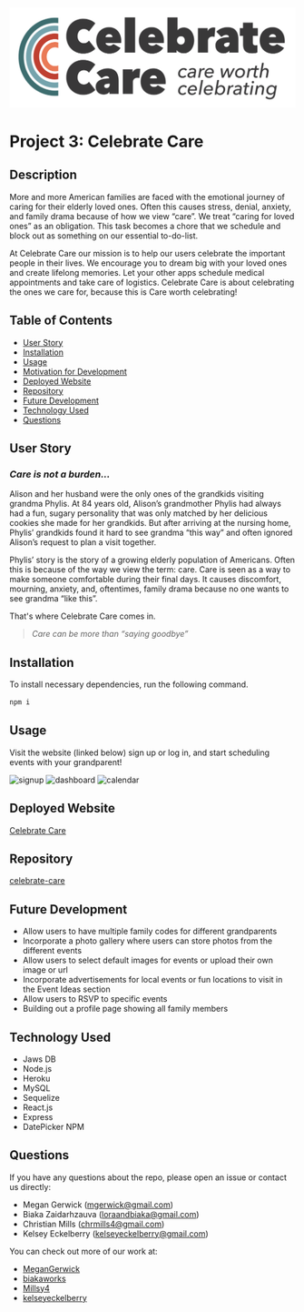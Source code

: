 ![Logo](./client/src/images/CC_v2_indv-03.svg)

# Project 3: Celebrate Care

## Description

More and more American families are faced with the emotional journey of caring for their elderly loved ones. Often this causes stress, denial, anxiety, and family drama because of how we view “care”. We treat “caring for loved ones” as an obligation. This task becomes a chore that we schedule and block out as something on our essential to-do-list.

At Celebrate Care our mission is to help our users celebrate the important people in their lives. We encourage you to dream big with your loved ones and create lifelong memories. Let your other apps schedule medical appointments and take care of logistics. Celebrate Care is about celebrating the ones we care for, because this is Care worth celebrating!

## Table of Contents

- [User Story](#user-story)
- [Installation](#installation)
- [Usage](#usage)
- [Motivation for Development](#motivation-for-development)
- [Deployed Website](#deployed-website)
- [Repository](#repository)
- [Future Development](#future-development)
- [Technology Used](#technology-used)
- [Questions](#questions)

## User Story

### _Care is not a burden..._

Alison and her husband were the only ones of the grandkids visiting grandma Phylis. At 84 years old, Alison’s grandmother Phylis had always had a fun, sugary personality that was only matched by her delicious cookies she made for her grandkids. But after arriving at the nursing home, Phylis’ grandkids found it hard to see grandma “this way” and often ignored Alison’s request to plan a visit together.

Phylis’ story is the story of a growing elderly population of Americans. Often this is because of the way we view the term: care. Care is seen as a way to make someone comfortable during their final days. It causes discomfort, mourning, anxiety, and, oftentimes, family drama because no one wants to see grandma “like this”.

That's where Celebrate Care comes in.

> _Care can be more than “saying goodbye”_

## Installation

To install necessary dependencies, run the following command.

```bash
npm i
```

## Usage

Visit the website (linked below) sign up or log in, and start scheduling events with your grandparent!

![signup](./client/src/images/signup.png)
![dashboard](./client/src/images/dashboard.png)
![calendar](./client/src/images/calendar.png)

## Deployed Website

[Celebrate Care](https://celebrate-care.herokuapp.com/)

## Repository

[celebrate-care](https://github.com/Millsy4/celebrate-care.git)

## Future Development

- Allow users to have multiple family codes for different grandparents
- Incorporate a photo gallery where users can store photos from the different events
- Allow users to select default images for events or upload their own image or url
- Incorporate advertisements for local events or fun locations to visit in the Event Ideas section
- Allow users to RSVP to specific events
- Building out a profile page showing all family members

## Technology Used

- Jaws DB
- Node.js
- Heroku
- MySQL
- Sequelize
- React.js
- Express
- DatePicker NPM

## Questions

If you have any questions about the repo, please open an issue or contact us directly:

- Megan Gerwick ([mgerwick@gmail.com](mgerwick@gmail.com))
- Biaka Zaidarhzauva ([loraandbiaka@gmail.com](loraandbiaka@gmail.com))
- Christian Mills ([chrmills4@gmail.com](chrmills4@gmail.com))
- Kelsey Eckelberry ([kelseyeckelberry@gmail.com](kelseyeckelberry@gmail.com))

You can check out more of our work at:

- [MeganGerwick](https://github.com/MeganGerwick)
- [biakaworks](https://github.com/biakaworks)
- [Millsy4](https://github.com/Millsy4)
- [kelseyeckelberry](https://github.com/kelseyeckelberry)
